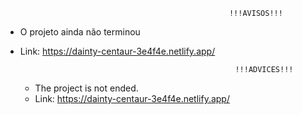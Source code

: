                                                       !!!AVISOS!!!
- O projeto ainda não terminou
- Link: https://dainty-centaur-3e4f4e.netlify.app/

                                                      !!!ADVICES!!!
  - The project is not ended.
  - Link: https://dainty-centaur-3e4f4e.netlify.app/
